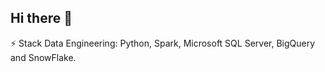 ## Hi there 👋


⚡ Stack
Data Engineering: Python, Spark, Microsoft SQL Server, BigQuery and SnowFlake.
